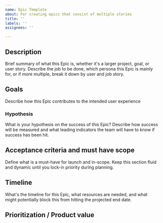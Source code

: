 ```yaml
---
name: Epic Template
about: For creating epics that consist of multiple stories
title: ''
labels: ''
assignees: ''

---
```


## Description
Brief summary of what this Epic is, whether it's a larger project, goal, or user story. Describe the job to be done, which persona this Epic is mainly for, or if more multiple, break it down by user and job story.
 
## Goals
<!-- TODO: clearly define the intended user experience) -->
Describe how this Epic contributes to the intended user experience 

### Hypothesis
What is your hypothesis on the success of this Epic? Describe how success will be measured and what leading indicators the team will have to know if success has been hit.
 
## Acceptance criteria and must have scope
Define what is a must-have for launch and in-scope. Keep this section fluid and dynamic until you lock-in priority during planning.
 
## Timeline
What's the timeline for this Epic, what resources are needed, and what might potentially block this from hitting the projected end date.

## Prioritization / Product value
